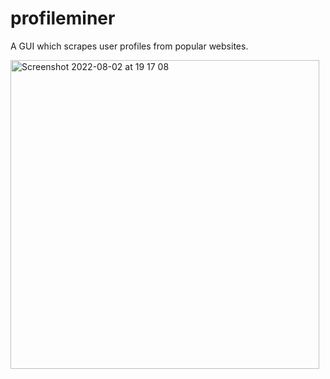 # profileminer
A GUI which scrapes user profiles from popular websites.


<img width="494" alt="Screenshot 2022-08-02 at 19 17 08" src="https://user-images.githubusercontent.com/110480830/182435161-abfde60b-168a-4d05-889c-239c5cf97da9.png">
